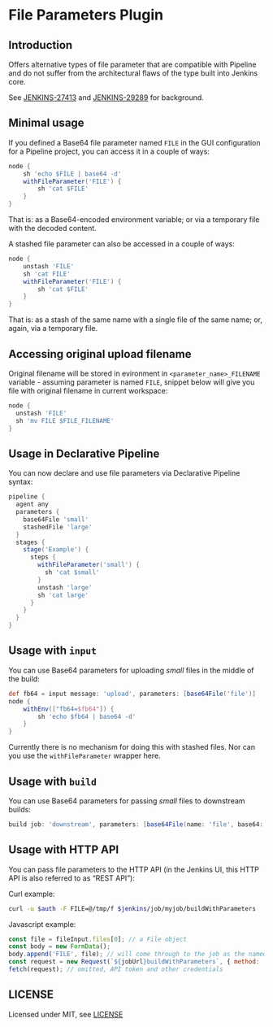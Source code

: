 # File Parameters Plugin

## Introduction

Offers alternative types of file parameter that are compatible with Pipeline and do not suffer from the architectural flaws of the type built into Jenkins core.

See [JENKINS-27413](https://issues.jenkins-ci.org/browse/JENKINS-27413) and [JENKINS-29289](https://issues.jenkins-ci.org/browse/JENKINS-29289) for background.

## Minimal usage

If you defined a Base64 file parameter named `FILE` in the GUI configuration for a Pipeline project, you can access it in a couple of ways:

```groovy
node {
    sh 'echo $FILE | base64 -d'
    withFileParameter('FILE') {
        sh 'cat $FILE'
    }
}
```

That is: as a Base64-encoded environment variable; or via a temporary file with the decoded content.

A stashed file parameter can also be accessed in a couple of ways:

```groovy
node {
    unstash 'FILE'
    sh 'cat FILE'
    withFileParameter('FILE') {
        sh 'cat $FILE'
    }
}
```

That is: as a stash of the same name with a single file of the same name; or, again, via a temporary file.

## Accessing original upload filename

Original filename will be stored in evironment in `<parameter_name>_FILENAME` variable - assuming parameter is named `FILE`, snippet below will give you file with original filename in current workspace:

```groovy
node {
  unstash 'FILE'
  sh 'mv FILE $FILE_FILENAME'
}
```

## Usage in Declarative Pipeline

You can now declare and use file parameters via Declarative Pipeline syntax:

```groovy
pipeline {
  agent any
  parameters {
    base64File 'small'
    stashedFile 'large'
  }
  stages {
    stage('Example') {
      steps {
        withFileParameter('small') {
          sh 'cat $small'
        }
        unstash 'large'
        sh 'cat large'
      }
    }
  }
}
```

## Usage with `input`

You can use Base64 parameters for uploading _small_ files in the middle of the build:

```groovy
def fb64 = input message: 'upload', parameters: [base64File('file')]
node {
    withEnv(["fb64=$fb64"]) {
        sh 'echo $fb64 | base64 -d'
    }
}
```

Currently there is no mechanism for doing this with stashed files.
Nor can you use the `withFileParameter` wrapper here.

## Usage with `build`

You can use Base64 parameters for passing _small_ files to downstream builds:

```groovy
build job: 'downstream', parameters: [base64File(name: 'file', base64: Base64.encoder.encodeToString('hello'.bytes)))]
```

## Usage with HTTP API

You can pass file parameters to the HTTP API (in the Jenkins UI, this HTTP API is also referred to as “REST API”):

Curl example:

```bash
curl -u $auth -F FILE=@/tmp/f $jenkins/job/myjob/buildWithParameters
```

Javascript example:

```js
const file = fileInput.files[0]; // a File object
const body = new FormData();
body.append('FILE', file); // will come through to the job as the named file parameter 'FILE'
const request = new Request(`${jobUrl}buildWithParameters`, { method: 'POST', body });
fetch(request); // omitted, API token and other credentials
```

## LICENSE

Licensed under MIT, see [LICENSE](LICENSE.md)
